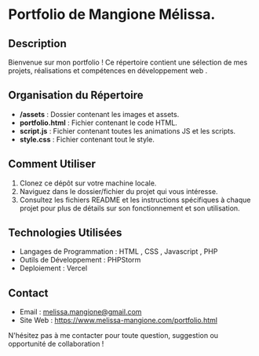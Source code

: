 # Portfolio de Mangione Mélissa.

## Description

Bienvenue sur mon portfolio ! Ce répertoire contient une sélection de mes projets, réalisations et compétences en développement web .


## Organisation du Répertoire

- **/assets** : Dossier contenant les images et assets.
- **portfolio.html** : Fichier contenant le code HTML.
- **script.js** : Fichier contenant toutes les animations JS et les scripts.
- **style.css** : Fichier contenant tout le style.

## Comment Utiliser

1. Clonez ce dépôt sur votre machine locale.
2. Naviguez dans le dossier/fichier du projet qui vous intéresse.
3. Consultez les fichiers README et les instructions spécifiques à chaque projet pour plus de détails sur son fonctionnement et son utilisation.

## Technologies Utilisées

- Langages de Programmation : HTML , CSS , Javascript , PHP
- Outils de Développement : PHPStorm
- Deploiement : Vercel

## Contact

- Email : melissa.mangione@gmail.com
- Site Web : https://www.melissa-mangione.com/portfolio.html

N'hésitez pas à me contacter pour toute question, suggestion ou opportunité de collaboration !


